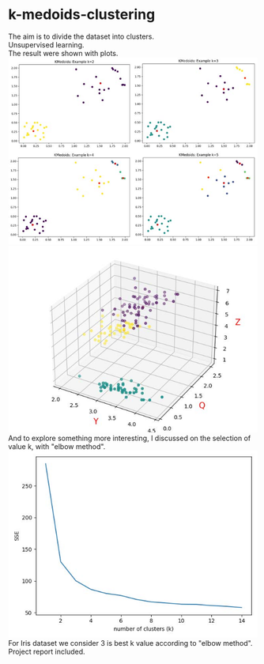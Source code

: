 # k-medoids-clustering
The aim is to divide the dataset into clusters.<br>
Unsupervised learning.<br>
The result were shown with plots.<br>
![Image text](https://github.com/SoutaTakanashi/k-medoids-clustering/blob/main/photos/1.jpg)<br>
![Image text](https://github.com/SoutaTakanashi/k-medoids-clustering/blob/a47aca7c54c7b6ac1ab5ccf528eacb73ba869471/photos/2.jpg)<br>
And to explore something more interesting, I discussed on the selection of value k, with "elbow method".<br>
![Image text](https://github.com/SoutaTakanashi/k-medoids-clustering/blob/8fdac7f3292609312c268eee15a9213bc953e094/photos/3.jpg)
<br>For Iris dataset we consider 3 is best k value according to "elbow method".
Project report included.
